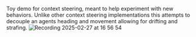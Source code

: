 Toy demo for context steering, meant to help experiment with new behaviors.
Unlike other context steering implementations this attempts to decouple an agents heading and 
movement allowing for drifting and strafing.
![Recording 2025-02-27 at 16 56 54](https://github.com/user-attachments/assets/8150d435-8281-4758-b07c-e96397560d8e)
